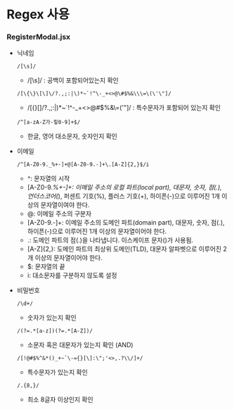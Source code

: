 # Regex 사용
### RegisterModal.jsx
* 닉네임
    ```
    /[\s]/
    ```
    * /[\s]/ : 공백이 포함되어있는지 확인

    ```
    /[\{\}\[\]\/?.,;:|\)*~`!^\-_+<>@\#$%&\\\=\(\'\"]/
    ```
    * /[\{\}\[\]\/?.,;:|\)*~`!^\-_+<>@\#$%&\\\=\(\'\"]/ : 특수문자가 포함되어 있는지 확인

    ```
    /^[a-zA-Z가-힣0-9]+$/
    ```
    * 한글, 영어 대소문자, 숫자인지 확인
* 이메일
    ``` 
    /^[A-Z0-9._%+-]+@[A-Z0-9.-]+\.[A-Z]{2,}$/i
    ```
    * ^: 문자열의 시작
    * [A-Z0-9._%+-]+: 이메일 주소의 로컬 파트(local part), 대문자, 숫자, 점(.), 언더스코어(_), 퍼센트 기호(%), 플러스 기호(+), 하이픈(-)으로 이루어진 1개 이상의 문자열이여야 한다.
    * @: 이메일 주소의 구분자
    * [A-Z0-9.-]+: 이메일 주소의 도메인 파트(domain part), 대문자, 숫자, 점(.), 하이픈(-)으로 이루어진 1개 이상의 문자열이어야 한다.
    * \.: 도메인 파트의 점(.)을 나타냅니다. 이스케이프 문자()가 사용됨.
    * [A-Z]{2,}: 도메인 파트의 최상위 도메인(TLD), 대문자 알파벳으로 이루어진 2개 이상의 문자열이어야 한다.
    * $: 문자열의 끝
    * i: 대소문자를 구분하지 않도록 설정
* 비밀번호
  ```
  /\d+/
  ```
    * 숫자가 있는지 확인

  ```
  /(?=.*[a-z])(?=.*[A-Z])/
  ```
    * 소문자 혹은 대문자가 있는지 확인 (AND)

  ```
  /[!@#$%^&*()_+~`\-={}[\]:\";'<>,.?\\/]+/
  ```
    * 특수문자가 있는지 확인

  ```
  /.{8,}/
  ```
    * 최소 8글자 이상인지 확인